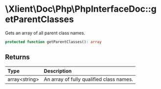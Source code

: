 # \\Xlient\\Doc\\Php\\PhpInterfaceDoc::getParentClasses

Gets an array of all parent class names.

```php
protected function getParentClasses(): array
```

## Returns

| Type | Description |
| :--- | :--- |
| array\<string\> | An array of fully qualified class names. |